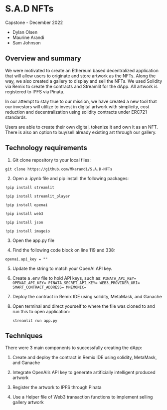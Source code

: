 # S.A.D NFTs


Capstone - December 2022


- Dylan Olsen
- Maurine Arandi
- Sam Johnson

## Overview and summary

We were motivated to create an Ethereum based decentralized application that will allow users to originate and store artwork as the NFTs. Along the way, we also created a gallery to display and sell the NFTs. We used Solidity via Remix to create the contracts and Streamlit for the dApp. All artwork is registered to IPFS via Pinata.

In our attempt to stay true to our mission, we have created a new tool that  our investors will utilize to invest in digital artwork with simplicity, cost reduction and decentralization using solidity contracts under ERC721 standards. 

Users are able to create their own digital, tokenize it and own it as an NFT. There is also an option to buy/sell already existing art through our gallery. 

## Technology requirements

1. Git clone repository to your local files:

`git clone https://github.com/Mkarandi/S.A.D-NFTs`

2. Open a .ipynb file and pip install the following packages:
      
`!pip install streamlit`

`!pip install streamlit_player`

`!pip install openai`

`!pip install web3`

`!pip install json`

`!pip install imageio`
      
3. Open the app.py file

4. Find the following code block on line 119 and 338:
      
`openai.api_key = ""`

5. Update the string to match your OpenAI API key.

6. Create a .env file to hold API keys, such as:
      `PINATA_API_KEY=
      OPENAI_API_KEY=
      PINATA_SECRET_API_KEY=
      WEB3_PROVIDER_URI=
      SMART_CONTRACT_ADDRESS=
      MNEMONIC=`
 
7. Deploy the contract in Remix IDE using solidity, MetaMask, and Ganache 
 
8. Open terminal and direct yourself to where the file was cloned to and run this to open application:
      
      `streamlit run app.py`

## Techniques

There were 3 main components to successfully creating the dApp:

1. Create and deploy the contract in Remix IDE using solidity, MetaMask, and Ganache

2. Integrate OpenAi’s API key to generate artificially intelligent produced artwork
 
3. Register the artwork to IPFS through Pinata
 
4. Use a Helper file of Web3 transaction functions to implement selling gallery artwork








